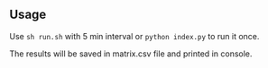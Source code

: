## Usage

Use `sh run.sh` with 5 min interval or `python index.py` to run it once.

The results will be saved in matrix.csv file and printed in console.
